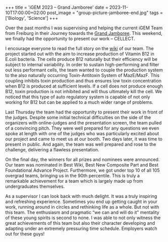 +++
title = 'iGEM 2023 – Grand Jamboree'
date = 2023-11-10T17:00:00+02:00
post_image = "group-picture-jamboree-end.jpg"
tags = ['Biology', 'Science']
+++

Over the past months I was supervising and helping the current iGEM Team from Freiburg in their
Journey towards the [Grand Jamboree](https://jamboree.igem.org/2023/home).
This weekend, we finally had the opportunity to present our work – CELLECT.

I encourage everyone to read the full story on the [wiki](https://2023.igem.wiki/freiburg/) of our team.
The project started out with the aim to increase production of Vitamin B12 in E.coli bacteria.
The cells produce B12 naturally but their efficiency will be subject to internal variability.
In order to sustain high-performing and filter out less performant cells, the team wanted to couple the production system to the also naturally occurring Toxin-Antitoxin System of MazE/MazF.
This coupling inhibits toxin production and thus ensures low toxin concentration when B12 is produced at sufficient levels.
If a cell does not produce enough B12, toxin production is not inhibited and will thus ultimately kill the cell.
We noticed that this type of auto regulatory system is capable of not only working for B12 but can be applied to a much wider range of problems.

Last Thursday the team had the opportunity to present their work in front of the judges.
Despite some initial technical difficulties on the side of the organizers with online-judges and the presentation screen, the team pulled of a convincing pitch.
They were well prepared for any questions we even spoke at length with one of the judges who was particularly excited about our project and came to meet us at our booth.
Two days later, it was time to present in public.
And again, the team was well prepared and rose to the challenge, delivering a flawless presentation.

On the final day, the winners for all prizes and nominees were announced.
Our team was nominated in Best Wiki, Best New Composite Part and Best Foundational Advance Project.
Furthermore, we got under top 10 of all 105 overgrad teams, bringing us in the 90th percentile.
This is truly a remarkable achievement for a team which is largely made up from undergraduates themselves.

As a supervisor I can look back with much delight.
It was a truly inspiring and refreshing experience.
Sometimes you end up getting caught in your work, running around in circles and rethinking life as a whole.
But not with this team.
The enthusiasm and pragmatic “we can and will do it” mentality of these young spirits is second to none.
I was able to not only witness the great achievements of this team but also their character developing and adapting under an extremely pressuring time schedule.
Employers watch out for these guys!
